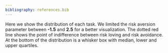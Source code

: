 ```yaml
---
bibliography: references.bib
---
```

Here we show the distribution of each task. We limited the risk aversion parameter between **-1.5** and **2.5** for a better visualization. The dotted red line shows the point of indifference between risk loving and risk avoidance. At the bottom of the distribution is a whisker box with median, lower and upper quartiles.